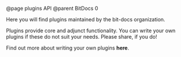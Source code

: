 @page plugins API
@parent BitDocs 0

Here you will find plugins maintained by the bit-docs organization.

Plugins provide core and adjunct functionality. You can write your own plugins if these do not suit your needs. Please share, if you do!

Find out more about writing your own plugins **here**.
